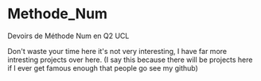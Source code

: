 # Methode_Num
Devoirs de Méthode Num en Q2 UCL

Don't waste your time here it's not very interesting, I have far more intresting projects over here.
(I say this because there will be projects here if I ever get famous enough that people go see my github)
